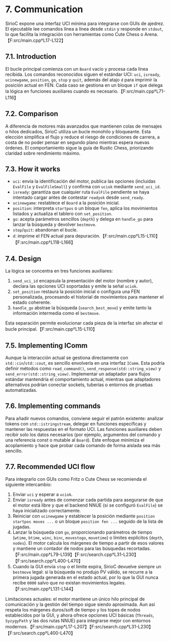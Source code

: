 # 7. Communication

SirioC expone una interfaz UCI mínima para integrarse con GUIs de ajedrez. El ejecutable lee
comandos línea a línea desde `stdin` y responde en `stdout`, lo que facilita la integración con
herramientas como Cute Chess o Arena.【F:src/main.cpp†L17-L122】

## 7.1. Introduction

El bucle principal comienza con un `Board` vacío y procesa cada línea recibida. Los comandos
reconocidos siguen el estándar UCI: `uci`, `isready`, `ucinewgame`, `position`, `go`, `stop` y
`quit`, además del atajo `d` para imprimir la posición actual en FEN. Cada caso se gestiona en un
bloque `if` que delega la lógica en funciones auxiliares cuando es necesario.【F:src/main.cpp†L71-L116】

## 7.2. Comparison

A diferencia de motores más avanzados que mantienen colas de mensajes o hilos dedicados, SirioC
utiliza un bucle monohilo y bloqueante. Esta elección simplifica el flujo y reduce el riesgo de
condiciones de carrera, a costa de no poder pensar en segundo plano mientras espera nuevas órdenes.
El comportamiento sigue la guía de Rustic Chess, priorizando claridad sobre rendimiento máximo.

## 7.3. How it works

- `uci`: envía la identificación del motor, publica las opciones (incluidas `EvalFile` y
  `EvalFileSmall`) y confirma con `uciok` mediante `send_uci_id`.
- `isready`: garantiza que cualquier ruta `EvalFile` pendiente se haya intentado cargar antes de
  contestar `readyok` desde `send_ready`.
- `ucinewgame`: restablece el `Board` a la posición inicial.
- `position`: interpreta `startpos` o un bloque `fen`, aplica los movimientos listados y actualiza el
  tablero con `set_position`.
- `go`: acepta parámetros sencillos (`depth`) y delega en `handle_go` para lanzar la búsqueda y
  devolver `bestmove`.
- `stop`/`quit`: abandonan el bucle.
- `d`: imprime el FEN actual para depuración.【F:src/main.cpp†L15-L110】【F:src/main.cpp†L118-L166】

## 7.4. Design

La lógica se concentra en tres funciones auxiliares:

1. `send_uci_id` encapsula la presentación del motor (nombre y autor), declara las opciones UCI
   soportadas y emite la señal `uciok`.
2. `set_position` restaura la posición inicial o configura una FEN personalizada, procesando el
   historial de movimientos para mantener el estado coherente.
3. `handle_go` abstrae la búsqueda (`search_best_move`) y emite tanto la información intermedia como
   el `bestmove`.

Esta separación permite evolucionar cada pieza de la interfaz sin afectar el bucle principal.【F:src/main.cpp†L15-L110】

## 7.5. Implementing IComm

Aunque la interacción actual se gestiona directamente con `std::cin`/`std::cout`, es sencillo
envolverla en una interfaz `IComm`. Esta podría definir métodos como `read_command()`,
`send_response(std::string_view)` y `send_error(std::string_view)`. Implementar un adaptador para
flujos estándar mantendría el comportamiento actual, mientras que adaptadores alternativos podrían
conectar sockets, tuberías o entornos de pruebas automatizadas.

## 7.6. Implementing commands

Para añadir nuevos comandos, conviene seguir el patrón existente: analizar tokens con
`std::istringstream`, delegar en funciones específicas y mantener las respuestas en el formato UCI.
Las funciones auxiliares deben recibir solo los datos necesarios (por ejemplo, argumentos del
comando y una referencia const o mutable al `Board`). Este enfoque minimiza el acoplamiento y hace
que probar cada comando de forma aislada sea más sencillo.

## 7.7. Recommended UCI flow

Para integrarlo con GUIs como Fritz o Cute Chess se recomienda el siguiente intercambio:

1. Enviar `uci` y esperar a `uciok`.
2. Enviar `isready` antes de comenzar cada partida para asegurarse de que el motor está libre y que
   el backend NNUE (si se configuró `EvalFile`) se haya inicializado correctamente.
3. Reiniciar con `ucinewgame` y establecer la posición mediante `position startpos moves ...` o un
   bloque `position fen ...` seguido de la lista de jugadas.
4. Lanzar la búsqueda con `go`, proporcionando parámetros de tiempo (`wtime`, `btime`, `winc`,
   `binc`, `movestogo`, `movetime`) o límites explícitos (`depth`, `nodes`). El motor calcula los
   márgenes de tiempo a partir de esos valores y mantiene un contador de nodos para las búsquedas
   recortadas.【F:src/main.cpp†L79-L139】【F:src/search.cpp†L31-L230】【F:src/search.cpp†L400-L470】
5. Cuando la GUI envía `stop` o el límite expira, SirioC devuelve siempre un `bestmove` legal: si la
   búsqueda no produjo PV válido, se recurre a la primera jugada generada en el estado actual, por lo
   que la GUI nunca recibe `0000` salvo que no existan movimientos legales.【F:src/main.cpp†L131-L144】

Limitaciones actuales: el motor mantiene un único hilo principal de comunicación y la gestión del
tiempo sigue siendo aproximada. Aun así respeta los márgenes duros/soft de tiempo y los topes de
nodos establecidos por la GUI, y ahora ofrece opciones UCI básicas (`Threads`, `SyzygyPath` y las
dos rutas NNUE) para integrarse mejor con entornos modernos.【F:src/main.cpp†L17-L207】【F:src/search.cpp†L31-L230】【F:src/search.cpp†L400-L470】
